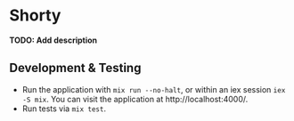 # Shorty

**TODO: Add description**

## Development & Testing

- Run the application with `mix run --no-halt`, or within an iex session
  `iex -S mix`. You can visit the application at http://localhost:4000/.
- Run tests via `mix test`.

